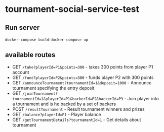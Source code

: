 # tournament-social-service-test

## Run server
`docker-compose build`
`docker-compose up`

## available routes

- GET `/take?playerId=P1&points=300` - takes 300 points from player P1 account
- GET `/fund?playerId=P2&points=300` - funds player P2 with 300 points
- GET `/announceTournament?tournamentId=1&deposit=1000` - Announce tournament specifying the entry deposit
- GET `/joinTournament?tournamentId=1&playerId=P1&backerId=P2&backerId=P3` - Join player into a tournament and is he backed by a set of backers
- POST `/resultTournament` - Result tournament winners and prizes
- GET `/balance?playerId=P1` - Player balance
- GET `/getTournamentDetails?tournamentId=1` - Get details about tournament
